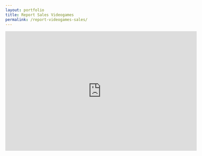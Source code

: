 ```yaml
---
layout: portfolio
title: Report Sales Videogames
permalink: /report-videogames-sales/
---
```


<iframe title="Proyecto 1" width="600" height="373.5" src="https://app.powerbi.com/view?r=eyJrIjoiZmEwMDdkYmMtMDg5Yi00ZjNjLTg2NzQtYjA5NTdiNmY0MTI5IiwidCI6IjQxMDMwMjJiLWVhMjQtNDJhZS05NmUyLTg3OGMyY2Y5NGZiYSJ9&pageName=ReportSection" frameborder="0" allowFullScreen="true"></iframe>
